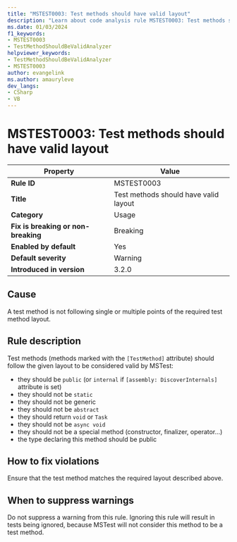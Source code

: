 ```yaml
---
title: "MSTEST0003: Test methods should have valid layout"
description: "Learn about code analysis rule MSTEST0003: Test methods should have valid layout"
ms.date: 01/03/2024
f1_keywords:
- MSTEST0003
- TestMethodShouldBeValidAnalyzer
helpviewer_keywords:
- TestMethodShouldBeValidAnalyzer
- MSTEST0003
author: evangelink
ms.author: amauryleve
dev_langs:
- CSharp
- VB
---
```

# MSTEST0003: Test methods should have valid layout

| Property                            | Value                                              |
|-------------------------------------|----------------------------------------------------|
| **Rule ID**                         | MSTEST0003                                         |
| **Title**                           | Test methods should have valid layout              |
| **Category**                        | Usage                                              |
| **Fix is breaking or non-breaking** | Breaking                                           |
| **Enabled by default**              | Yes                                                |
| **Default severity**                | Warning                                            |
| **Introduced in version**           | 3.2.0                                              |

## Cause

A test method is not following single or multiple points of the required test method layout.

## Rule description

Test methods (methods marked with the `[TestMethod]` attribute) should follow the given layout to be considered valid by MSTest:

- they should be `public` (or `internal` if `[assembly: DiscoverInternals]` attribute is set)
- they should not be `static`
- they should not be generic
- they should not be `abstract`
- they should return `void` or `Task`
- they should not be `async void`
- they should not be a special method (constructor, finalizer, operator...)
- the type declaring this method should be public

## How to fix violations

Ensure that the test method matches the required layout described above.

## When to suppress warnings

Do not suppress a warning from this rule. Ignoring this rule will result in tests being ignored, because MSTest will not consider this method to be a test method.
